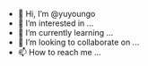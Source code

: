 - 👋 Hi, I’m @yuyoungo
- 👀 I’m interested in ...
- 🌱 I’m currently learning ...
- 💞️ I’m looking to collaborate on ...
- 📫 How to reach me ...

<!---
yuyoungo/yuyoungo is a ✨ special ✨ repository because its `README.md` (this file) appears on your GitHub profile.
You can click the Preview link to take a look at your changes.
--->

